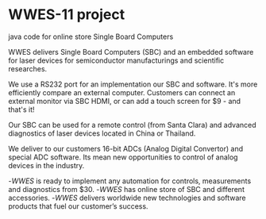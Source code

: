 # WWES-11 project
java code for online store Single Board Computers

WWES delivers Single Board Computers (SBC) and an embedded software for laser devices for semiconductor manufacturings and scientific researches. 

We use a RS232 port for an implementation our SBC and software. It's more efficiently compare an external computer. Customers can connect an external monitor via SBC HDMI, or can add a touch screen for $9 - and that's it! 

Our SBC can be used for a remote control (from Santa Clara) and advanced diagnostics of laser devices located in China or Thailand. 

We deliver to our customers 16-bit ADCs (Analog Digital Convertor) and special ADC software. Its mean new opportunities to control of analog devices in the industry. 

-_WWES_ is ready to implement any automation for controls, measurements and diagnostics from $30. 
-_WWES_ has online store of SBC and different accessories. 
-_WWES_ delivers worldwide new technologies and software products that fuel our customer’s success.
